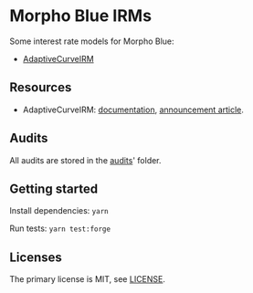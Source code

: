 # Morpho Blue IRMs

Some interest rate models for Morpho Blue:

- [AdaptiveCurveIRM](src/AdaptiveCurveIrm.sol)

## Resources

- AdaptiveCurveIRM: [documentation](https://www.notion.so/morpho-labs/Morpho-Blue-Documentation-Hub-External-00ff8194791045deb522821be46abbdc?pvs=4#d8269074bfd649009f28625a9caa38ea), [announcement article](https://morpho.mirror.xyz/aaUjIF85aIi5RT6-pLhVWBzuiCpOb4BV03OYNts2BHQ).

## Audits

All audits are stored in the [audits](audits)' folder.

## Getting started

Install dependencies: `yarn`

Run tests: `yarn test:forge`

## Licenses

The primary license is MIT, see [LICENSE](LICENSE).
